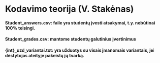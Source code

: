 # Kodavimo teorija (V. Stakėnas)

#### Student_answers.csv: faile yra studentų įvesti atsakymai, t.y. nebūtinai 100% teisingi.

#### Student_grades.csv: mantome studentų galutinius įvertinimus

#### {int}_uzd_variantai.txt: yra užduotys su visais įmanomais variantais, jei dėstytojas ateityje pakeistų jų tvarką.
